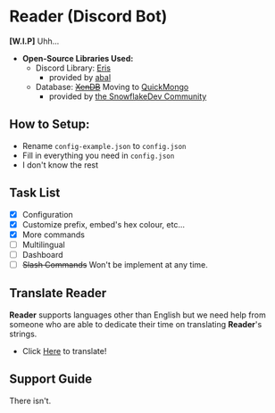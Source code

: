 # Reader (Discord Bot)

**[W.I.P]** Uhh...

- **Open-Source Libraries Used:**
    - Discord Library: [Eris](https://github.com/abalabahaha/eris) 
        - provided by [abal](https://github.com/abalabahaha)
    - Database: ~~[XenDB](https://github.com/NotMarx/xen.db)~~ Moving to [QuickMongo](https://github.com/DevSnowflake/QuickMongo)
        - provided by [the SnowflakeDev Community](https://github.com/DevSnowflake)

    

## How to Setup:

- Rename `config-example.json` to `config.json`
- Fill in everything you need in `config.json`
- I don't know the rest

## Task List

- [x] Configuration
- [x] Customize prefix, embed's hex colour, etc...
- [x] More commands
- [ ] Multilingual
- [ ] Dashboard 
- [ ] ~~Slash Commands~~ Won't be implement at any time.

## Translate Reader

**Reader** supports languages other than English but we need help from someone who are able to dedicate their time on translating **Reader**'s strings.

- Click [Here](https://crowdin.com/project/readerchan) to translate!

## Support Guide

There isn't. 